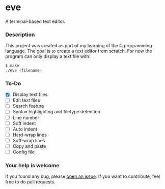 eve
===

A terminal-based text editor.

### Description

This project was created as part of my learning of the C programming language.
The goal is to create a text editor from scratch. For now the program can only
display a text file with:
```bash
$ make
./eve <filename>
```

### To-Do

 - [x] Display text files
 - [ ] Edit text files
 - [ ] Search feature
 - [ ] Syntax highlighting and filetype detection
 - [ ] Line number
 - [ ] Soft indent
 - [ ] Auto indent
 - [ ] Hard-wrap lines
 - [ ] Soft-wrap lines
 - [ ] Copy and paste
 - [ ] Config file

### Your help is welcome

If you found any bug, please [open an issue](https://github.com/cezelot/eve/issues/new).
If you want to contribute, feel free to do pull requests.
